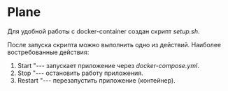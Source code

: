 # Plane
Для удобной работы с docker-container создан скрипт _setup.sh_.

После запуска скрипта можно выполнить одно из действий. Наиболее востребованные действия:

1. Start "--- запускает приложение через _docker-compose.yml_.
2. Stop "--- остановить работу приложения.
3. Restart "--- перезапустить приложение (контейнер).
